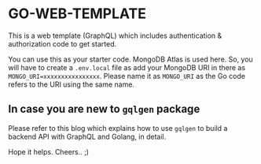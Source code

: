 # GO-WEB-TEMPLATE

This is a web template (GraphQL) which includes authentication & authorization code to get started.

You can use this as your starter code. MongoDB Atlas is used here. So, you will have to create a `.env.local` file as add your MongoDB URI in there as `MONGO_URI=xxxxxxxxxxxxxxxx`. Please name it as `MONGO_URI` as the Go code refers to the URI using the same name.

## In case you are new to `gqlgen` package

Please refer to this blog which explains how to use `gqlgen` to build a backend API with GraphQL and Golang, in detail.

Hope it helps. Cheers.. ;)
